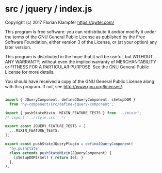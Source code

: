 # src / jquery / index.js
Copyright (c) 2017 Florian Klampfer <https://qwtel.com/>

This program is free software: you can redistribute it and/or modify
it under the terms of the GNU General Public License as published by
the Free Software Foundation, either version 3 of the License, or
(at your option) any later version.

This program is distributed in the hope that it will be useful,
but WITHOUT ANY WARRANTY; without even the implied warranty of
MERCHANTABILITY or FITNESS FOR A PARTICULAR PURPOSE.  See the
GNU General Public License for more details.

You should have received a copy of the GNU General Public License
along with this program.  If not, see <http://www.gnu.org/licenses/>.


```js

import { JQueryComponent, defineJQueryComponent, sSetupDOM }
  from 'hy-component/src/define-jquery-component';

import { pushStateMixin, MIXIN_FEATURE_TESTS } from '../mixin';
/* import '../style.css'; */

export const JQUERY_FEATURE_TESTS = [
  ...MIXIN_FEATURE_TESTS,
];

export const pushStateJQueryPlugin = defineJQueryComponent(
  'hy.pushstate',
  class extends pushStateMixin(JQueryComponent) {
    [sSetupDOM]($el) { return $el; }
  },
);
```


